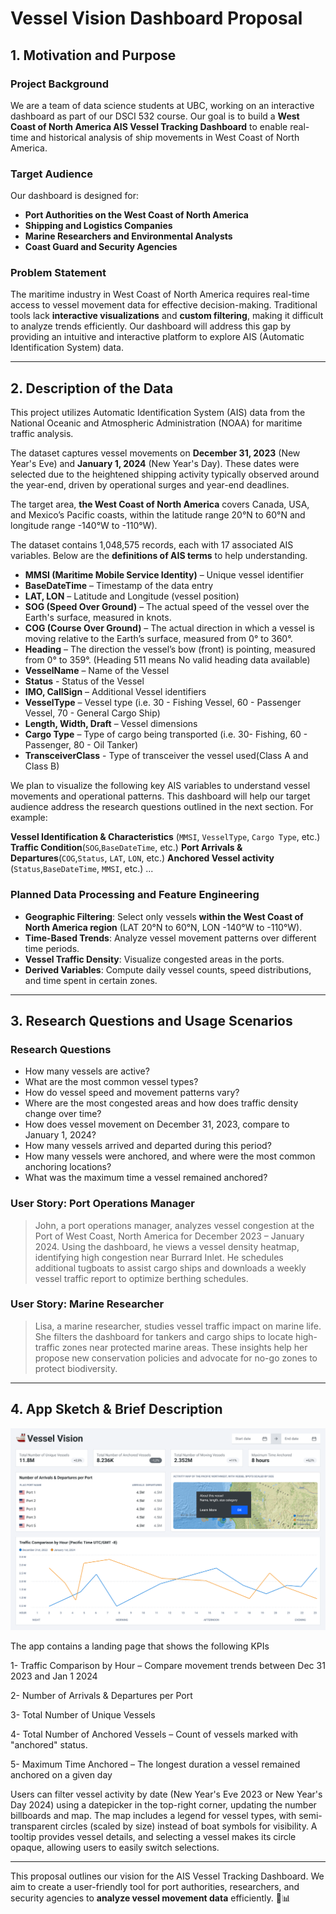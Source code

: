 # **Vessel Vision Dashboard Proposal**

## **1. Motivation and Purpose**

### **Project Background**

We are a team of data science students at UBC, working on an interactive dashboard as part of our DSCI 532 course. Our goal is to build a **West Coast of North America AIS Vessel Tracking Dashboard** to enable real-time and historical analysis of ship movements in West Coast of North America. 

### **Target Audience**

Our dashboard is designed for:

- **Port Authorities on the West Coast of North America**
- **Shipping and Logistics Companies**
- **Marine Researchers and Environmental Analysts**
- **Coast Guard and Security Agencies**

### **Problem Statement**

The maritime industry in West Coast of North America requires real-time access to vessel movement data for effective decision-making. Traditional tools lack **interactive visualizations** and **custom filtering**, making it difficult to analyze trends efficiently. Our dashboard will address this gap by providing an intuitive and interactive platform to explore AIS (Automatic Identification System) data.

---

## **2. Description of the Data**

This project utilizes Automatic Identification System (AIS) data from the National Oceanic and Atmospheric Administration (NOAA) for maritime traffic analysis. 

The dataset captures vessel movements on **December 31, 2023** (New Year's Eve) and **January 1, 2024** (New Year's Day). These dates were selected due to the heightened shipping activity typically observed around the year-end, driven by operational surges and year-end deadlines.

The target area, **the West Coast of North America** covers Canada, USA, and Mexico’s Pacific coasts, within the latitude range 20°N to 60°N and longitude range -140°W to -110°W).

The dataset contains 1,048,575 records, each with 17 associated AIS variables. Below are the **definitions of AIS terms** to help understanding.

- **MMSI (Maritime Mobile Service Identity)** – Unique vessel identifier
- **BaseDateTime** – Timestamp of the data entry
- **LAT, LON** – Latitude and Longitude (vessel position)
- **SOG (Speed Over Ground)** – The actual speed of the vessel over the Earth's surface, measured in knots.
- **COG (Course Over Ground)** – The actual direction in which a vessel is moving relative to the Earth’s surface, measured from 0° to 360°.
- **Heading** – The direction the vessel’s bow (front) is pointing, measured from 0° to 359°. (Heading 511 means No valid heading data available)
- **VesselName** – Name of the Vessel
- **Status** - Status of the Vessel
- **IMO, CallSign** – Additional Vessel identifiers
- **VesselType** – Vessel type (i.e. 30 - Fishing Vessel, 60 - Passenger Vessel, 70 - General Cargo Ship)
- **Length, Width, Draft** – Vessel dimensions
- **Cargo Type** – Type of cargo being transported (i.e. 30- Fishing, 60 - Passenger, 80 - Oil Tanker)
- **TransceiverClass** - Type of transceiver the vessel used(Class A and Class B)

We plan to visualize the following key AIS variables to understand vessel movements and operational patterns. This dashboard will help our target audience address the research questions outlined in the next section. For example:

**Vessel Identification & Characteristics** (`MMSI`, `VesselType`, `Cargo Type`, etc.)
**Traffic Condition**(`SOG`,`BaseDateTime`, etc.)
**Port Arrivals & Departures**(`COG`,`Status`, `LAT`, `LON`, etc.)
**Anchored Vessel activity** (`Status`,`BaseDateTime`, `MMSI`, etc.)
...

### **Planned Data Processing and Feature Engineering**

- **Geographic Filtering**: Select only vessels **within the West Coast of North America region** (LAT 20°N to 60°N, LON -140°W to -110°W).
- **Time-Based Trends**: Analyze vessel movement patterns over different time periods.
- **Vessel Traffic Density**: Visualize congested areas in the ports.
- **Derived Variables**: Compute daily vessel counts, speed distributions, and time spent in certain zones.

---

## **3. Research Questions and Usage Scenarios**

### **Research Questions**

- How many vessels are active?
- What are the most common vessel types?
- How do vessel speed and movement patterns vary?
- Where are the most congested areas and how does traffic density change over time?
- How does vessel movement on December 31, 2023, compare to January 1, 2024?
- How many vessels arrived and departed during this period?
- How many vessels were anchored, and where were the most common anchoring locations?
- What was the maximum time a vessel remained anchored?


### **User Story: Port Operations Manager**

> John, a port operations manager, analyzes vessel congestion at the Port of West Coast, North America for December 2023 – January 2024. Using the dashboard, he views a vessel density heatmap, identifying high congestion near Burrard Inlet. He schedules additional tugboats to assist cargo ships and downloads a weekly vessel traffic report to optimize berthing schedules.

### **User Story: Marine Researcher**

> Lisa, a marine researcher, studies vessel traffic impact on marine life. She filters the dashboard for tankers and cargo ships to locate high-traffic zones near protected marine areas. These insights help her propose new conservation policies and advocate for no-go zones to protect biodiversity.

---

## **4. App Sketch & Brief Description**

![sketch](../img/sketch.png)


The app contains a landing page that shows the following KPIs

1- Traffic Comparison by Hour – Compare movement trends between Dec 31 2023 and Jan 1 2024

2- Number of Arrivals & Departures per Port

3- Total Number of Unique Vessels

4- Total Number of Anchored Vessels – Count of vessels marked with "anchored" status.

5- Maximum Time Anchored – The longest duration a vessel remained anchored on a given day

Users can filter vessel activity by date (New Year's Eve 2023 or New Year's Day 2024) using a datepicker in the top-right corner, updating the number billboards and map. The map includes a legend for vessel types, with semi-transparent circles (scaled by size) instead of boat symbols for visibility. A tooltip provides vessel details, and selecting a vessel makes its circle opaque, allowing users to easily switch selections.

---

This proposal outlines our vision for the  AIS Vessel Tracking Dashboard. We aim to create a user-friendly tool for port authorities, researchers, and security agencies to **analyze vessel movement data** efficiently. 🚢📊
